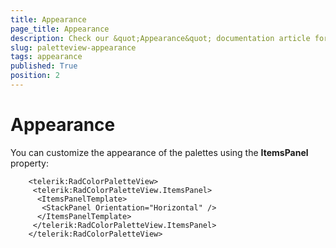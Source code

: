 ```yaml
---
title: Appearance
page_title: Appearance
description: Check our &quot;Appearance&quot; documentation article for the RadColorPicker {{ site.framework_name }} control.
slug: paletteview-appearance
tags: appearance
published: True
position: 2
---
```


# Appearance

You can customize the appearance of the palettes using the __ItemsPanel__ property:



```XAML
	<telerik:RadColorPaletteView>
	 <telerik:RadColorPaletteView.ItemsPanel>
	  <ItemsPanelTemplate>
	   <StackPanel Orientation="Horizontal" />
	  </ItemsPanelTemplate>
	 </telerik:RadColorPaletteView.ItemsPanel>
	</telerik:RadColorPaletteView>
```